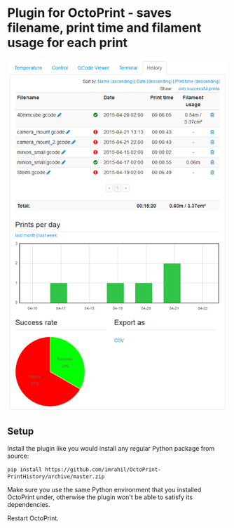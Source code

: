 # Plugin for OctoPrint - saves filename, print time and filament usage for each print

![PrintHistory](printhistory.png?raw=true) 

## Setup

Install the plugin like you would install any regular Python package from source:

    pip install https://github.com/imrahil/OctoPrint-PrintHistory/archive/master.zip
    
Make sure you use the same Python environment that you installed OctoPrint under, otherwise the plugin
won't be able to satisfy its dependencies.

Restart OctoPrint. 
